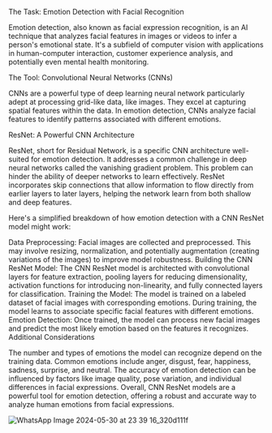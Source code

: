 The Task: Emotion Detection with Facial Recognition

Emotion detection, also known as facial expression recognition, is an AI technique that analyzes facial features in images or videos to infer a person's emotional state. It's a subfield of computer vision with applications in human-computer interaction, customer experience analysis, and potentially even mental health monitoring.

The Tool: Convolutional Neural Networks (CNNs)

CNNs are a powerful type of deep learning neural network particularly adept at processing grid-like data, like images. They excel at capturing spatial features within the data. In emotion detection, CNNs analyze facial features to identify patterns associated with different emotions.

ResNet: A Powerful CNN Architecture

ResNet, short for Residual Network, is a specific CNN architecture well-suited for emotion detection. It addresses a common challenge in deep neural networks called the vanishing gradient problem. This problem can hinder the ability of deeper networks to learn effectively. ResNet incorporates skip connections that allow information to flow directly from earlier layers to later layers, helping the network learn from both shallow and deep features.

Here's a simplified breakdown of how emotion detection with a CNN ResNet model might work:

Data Preprocessing: Facial images are collected and preprocessed. This may involve resizing, normalization, and potentially augmentation (creating variations of the images) to improve model robustness.
Building the CNN ResNet Model: The CNN ResNet model is architected with convolutional layers for feature extraction, pooling layers for reducing dimensionality, activation functions for introducing non-linearity, and fully connected layers for classification.
Training the Model: The model is trained on a labeled dataset of facial images with corresponding emotions. During training, the model learns to associate specific facial features with different emotions.
Emotion Detection: Once trained, the model can process new facial images and predict the most likely emotion based on the features it recognizes.
Additional Considerations

The number and types of emotions the model can recognize depend on the training data. Common emotions include anger, disgust, fear, happiness, sadness, surprise, and neutral.
The accuracy of emotion detection can be influenced by factors like image quality, pose variation, and individual differences in facial expressions.
Overall, CNN ResNet models are a powerful tool for emotion detection, offering a robust and accurate way to analyze human emotions from facial expressions.



![WhatsApp Image 2024-05-30 at 23 39 16_320d111f](https://github.com/dhruvdua14/emmotion_detection/assets/146019985/44251e79-bb03-41a6-84a6-058d6560f2fd)
